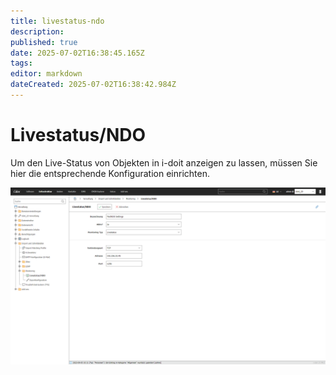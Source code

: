```yaml
---
title: livestatus-ndo
description: 
published: true
date: 2025-07-02T16:38:45.165Z
tags: 
editor: markdown
dateCreated: 2025-07-02T16:38:42.984Z
---
```


# Livestatus/NDO

Um den Live-Status von Objekten in i-doit anzeigen zu lassen, müssen Sie hier die entsprechende Konfiguration einrichten.

[![Livestatus/NDO](../../../../assets/images/de/administration/verwaltung/import-und-schnittstellen/monitoring/2-m.png)](../../../../assets/images/de/administration/verwaltung/import-und-schnittstellen/monitoring/2-m.png)
